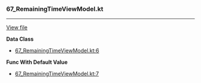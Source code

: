 ### 67_RemainingTimeViewModel.kt
---
[View file](../../recall_analyzed/67_RemainingTimeViewModel.kt)

**Data Class**

 - [67_RemainingTimeViewModel.kt:6](../../recall_analyzed/67_RemainingTimeViewModel.kt#L6)

**Func With Default Value**

 - [67_RemainingTimeViewModel.kt:7](../../recall_analyzed/67_RemainingTimeViewModel.kt#L7)
